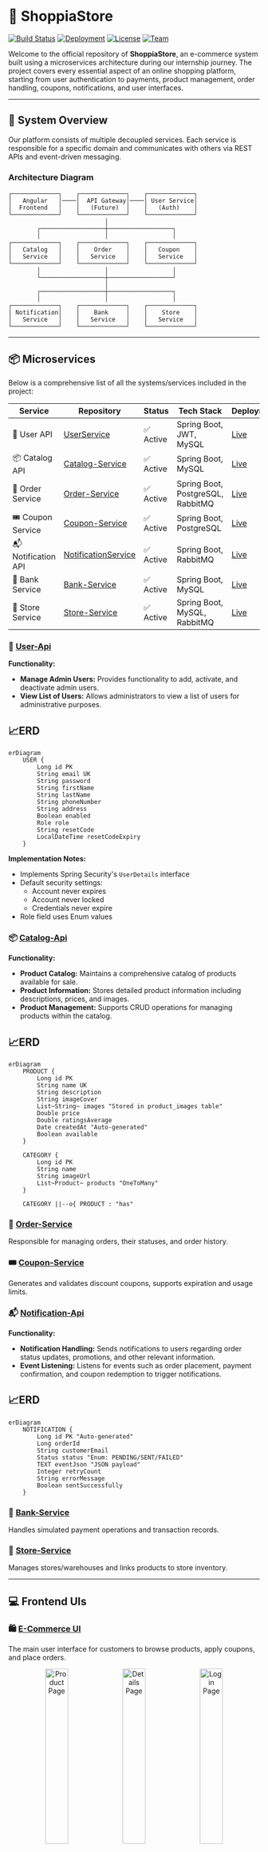 # 🛒 ShoppiaStore

[![Build Status](https://img.shields.io/badge/build-passing-brightgreen)](https://github.com/ShoppiaStore) [![Deployment](https://img.shields.io/badge/deployment-railway-blue)](https://railway.app) [![License](https://img.shields.io/badge/license-MIT-green)](LICENSE) [![Team](https://img.shields.io/badge/team-4%20software%20engineers-orange)](https://github.com/ShoppiaStore)

Welcome to the official repository of **ShoppiaStore**, an e-commerce system built using a microservices architecture during our internship journey. The project covers every essential aspect of an online shopping platform, starting from user authentication to payments, product management, order handling, coupons, notifications, and user interfaces.

---

## 🧠 System Overview

Our platform consists of multiple decoupled services. Each service is responsible for a specific domain and communicates with others via REST APIs and event-driven messaging.

### Architecture Diagram
```
┌─────────────┐    ┌─────────────┐    ┌─────────────┐
│   Angular   │────│  API Gateway│────│ User Service│
│  Frontend   │    │   (Future)  │    │   (Auth)    │
└─────────────┘    └─────────────┘    └─────────────┘
                           │
        ┌──────────────────┼──────────────────┐
        │                  │                  │
┌─────────────┐    ┌─────────────┐    ┌─────────────┐
│   Catalog   │    │    Order    │    │   Coupon    │
│   Service   │    │   Service   │    │   Service   │
└─────────────┘    └─────────────┘    └─────────────┘
        │                  │                  │
        └──────────────────┼──────────────────┘
                           │
        ┌──────────────────┼──────────────────┐
        │                  │                  │
┌─────────────┐    ┌─────────────┐    ┌─────────────┐
│ Notification│    │    Bank     │    │    Store    │
│   Service   │    │   Service   │    │   Service   │
└─────────────┘    └─────────────┘    └─────────────┘
```

---

## 📦 Microservices

Below is a comprehensive list of all the systems/services included in the project:

| Service | Repository | Status | Tech Stack | Deployment |
|---------|------------|--------|------------|------------|
| 🔐 User API | [UserService](https://github.com/ShoppiaStore/UserService) | ✅ Active | Spring Boot, JWT, MySQL | [Live](https://userservice-production-f0da.up.railway.app) |
| 📦 Catalog API | [Catalog-Service](https://github.com/ShoppiaStore/Catalog-Service) | ✅ Active | Spring Boot, MySQL | [Live](https://catalogservice-production-9994.up.railway.app) |
| 🛒 Order Service | [Order-Service](https://github.com/ShoppiaStore/order-api) | ✅ Active | Spring Boot, PostgreSQL, RabbitMQ | [Live](https://order-api-production.up.railway.app) |
| 🎟️ Coupon Service | [Coupon-Service](https://github.com/ShoppiaStore/Coupon-Service) | ✅ Active | Spring Boot, PostgreSQL | [Live](https://coupon-api-production.up.railway.app) |
| 📬 Notification API | [NotificationService](https://github.com/ShoppiaStore/NotificationService) | ✅ Active | Spring Boot, RabbitMQ | [Live](https://notification-service-production.up.railway.app) |
| 🏦 Bank Service | [Bank-Service](https://github.com/ShoppiaStore/Bank-Service) | ✅ Active | Spring Boot, MySQL | [Live](https://bankingservice-production.up.railway.app) |
| 🏪 Store Service | [Store-Service](https://github.com/ShoppiaStore/Store-Service) | ✅ Active | Spring Boot, MySQL, RabbitMQ | [Live](https://store-service-production.up.railway.app) |

### 🔐 [User-Api](https://github.com/ShoppiaStore/UserService)

**Functionality:**
- **Manage Admin Users:** Provides functionality to add, activate, and deactivate admin users.
- **View List of Users:** Allows administrators to view a list of users for administrative purposes.

## 📈ERD 
```mermaid
erDiagram
    USER {
        Long id PK
        String email UK
        String password
        String firstName
        String lastName
        String phoneNumber
        String address
        Boolean enabled
        Role role
        String resetCode
        LocalDateTime resetCodeExpiry
    }
```

**Implementation Notes:**
- Implements Spring Security's `UserDetails` interface
- Default security settings:
  - Account never expires
  - Account never locked
  - Credentials never expire
- Role field uses Enum values

### 📦 [Catalog-Api](https://github.com/ShoppiaStore/Catalog-Service)

**Functionality:**
- **Product Catalog:** Maintains a comprehensive catalog of products available for sale.
- **Product Information:** Stores detailed product information including descriptions, prices, and images.
- **Product Management:** Supports CRUD operations for managing products within the catalog.

## 📈ERD 
```mermaid
erDiagram
    PRODUCT {
        Long id PK
        String name UK
        String description
        String imageCover
        List~String~ images "Stored in product_images table"
        Double price
        Double ratingsAverage
        Date createdAt "Auto-generated"
        Boolean available
    }

    CATEGORY {
        Long id PK
        String name
        String imageUrl
        List~Product~ products "OneToMany"
    }

    CATEGORY ||--o{ PRODUCT : "has"
```

### 🛒 [Order-Service](https://github.com/ShoppiaStore/Order-Service)
Responsible for managing orders, their statuses, and order history.

### 🎟️ [Coupon-Service](https://github.com/ShoppiaStore/Coupon-Service)
Generates and validates discount coupons, supports expiration and usage limits.

### 📬 [Notification-Api](https://github.com/ShoppiaStore/NotificationService)
**Functionality:**
- **Notification Handling:** Sends notifications to users regarding order status updates, promotions, and other relevant information.
- **Event Listening:** Listens for events such as order placement, payment confirmation, and coupon redemption to trigger notifications.
 
## 📈ERD 
```mermaid
erDiagram
    NOTIFICATION {
        Long id PK "Auto-generated"
        Long orderId
        String customerEmail
        Status status "Enum: PENDING/SENT/FAILED"
        TEXT eventJson "JSON payload"
        Integer retryCount
        String errorMessage
        Boolean sentSuccessfully
    }
```

### 🏦 [Bank-Service](https://github.com/ShoppiaStore/Bank-Service)
Handles simulated payment operations and transaction records.

### 🏪 [Store-Service](https://github.com/ShoppiaStore/Store-Service)
Manages stores/warehouses and links products to store inventory.

---

## 💻 Frontend UIs

### 🛍️ [E-Commerce UI](https://github.com/ShoppiaStore/ShoppiaStore-UI)
The main user interface for customers to browse products, apply coupons, and place orders.
<p align="center">
  <img src="https://github.com/ShoppiaStore/.github/blob/main/1.png?raw=true" width="30%" alt="Product Page">
  <img src="https://github.com/ShoppiaStore/.github/blob/main/2.png?raw=true" width="30%" alt="Details Page">
  <img src="https://github.com/ShoppiaStore/.github/blob/main/3.png?raw=true" width="30%" alt="Login Page">
</p>
<p align="center">
  <img src="https://github.com/ShoppiaStore/.github/blob/main/4.png?raw=true" width="30%" alt="Cart Page">
  <img src="https://github.com/ShoppiaStore/.github/blob/main/6.png?raw=true" width="30%" alt="Notification Page">
    <img src="https://github.com/ShoppiaStore/.github/blob/main/7.png?raw=true" width="30%" alt="Admin Dashboard">
</p>

### 💳 [Bank UI](https://github.com/ShoppiaStore/Bank-UI)
A separate banking interface that simulates online payments securely.

---

## 🧩 Technologies Used

### Backend Technologies
- **Framework:** Java 17, Spring Boot 3.x
- **Security:** Spring Security, JWT Authentication
- **Database:** MySQL, PostgreSQL
- **Message Queue:** RabbitMQ
- **Migration:** Liquibase
- **Build Tool:** Maven

### Frontend Technologies
- **Framework:** Angular 15+
- **UI Components:** Angular Material
- **HTTP Client:** Angular HttpClient

### DevOps & Tools
- **Version Control:** Git, GitHub
- **Deployment:** Railway Cloud Platform
- **API Testing:** Postman
- **Database Design:** dbdiagram.io, draw.io
- **CI/CD:** GitHub Actions

---

## 🚀 Quick Start

### Prerequisites
- Java 17+
- Node.js 16+
- MySQL 8.0+
- Git

### Local Development Setup

1. **Clone the repositories:**
   ```bash
   git clone https://github.com/ShoppiaStore/UserService.git
   git clone https://github.com/ShoppiaStore/Catalog-Service.git
   git clone https://github.com/ShoppiaStore/order-api.git
   # ... clone other services
   ```

2. **Setup databases:**
   ```sql
   CREATE DATABASE shoppia_users;
   CREATE DATABASE shoppia_catalog;
   CREATE DATABASE shoppia_orders;
   ```

3. **Start services (each in separate terminal):**
   ```bash
   cd UserService && mvn spring-boot:run
   cd Catalog-Service && mvn spring-boot:run
   cd order-api && mvn spring-boot:run
   ```

4. **Start frontend:**
   ```bash
   cd ShoppiaStore-UI && npm install && ng serve
   ```

### Live Demo
- **🛍️ Customer Portal:** [ShoppiaStore UI](https://shoppia-store-ui.up.railway.app)
- **💳 Banking Portal:** [Bank UI](https://bank-ui.up.railway.app)

---

## 👨‍💻 Meet the Team

Our talented software engineering team made this project possible:

| Name | Photo | Role | GitHub Profile | Contributions |
|------|-------|------|----------------|---------------|
| **Esraa Refaat** | ![Esraa](https://avatars.githubusercontent.com/IsraaRefaat?s=80) | Software Engineer | [@IsraaRefaat](https://github.com/IsraaRefaat) | Order Service, Coupon Service |
| **Basma Mounir** | ![Basma](https://avatars.githubusercontent.com/BasmaMounir?s=80) | Software Engineer | [@BasmaMounir](https://github.com/BasmaMounir) | Catalog Service, Notification Service, User Service |
| **Shahd Mahmoud** | ![Shahd](https://avatars.githubusercontent.com/Shahdd21?s=80) | Software Engineer | [@Shahdd21](https://github.com/Shahdd21) | Store Service, Deployment |
| **Taghreed Ali** | ![Taghreed](https://avatars.githubusercontent.com/Taghreed-1225?s=80) | Software Engineer | [@Taghreed-1225](https://github.com/Taghreed-1225) | Banking Service, Payment Processing |

---
## 🚀 Deployment

All services are deployed using [Railway](https://railway.app), allowing each microservice to run independently and scale as needed.

### Deployment Features
- **Auto-deployment** from GitHub
- **Environment management** for different stages
- **Monitoring & logs** for all services
- **Custom domains** for production URLs
- **Database hosting** with automatic backups

---

## 📄 License

This project is licensed under the MIT License - see the [LICENSE](LICENSE) file for details.

---

## 📞 Contact & Support

- **Project Issues:** Use GitHub Issues in respective repositories
- **Team Contact:** [Create an issue](https://github.com/ShoppiaStore/ShoppiaStore/issues) for general inquiries
- **Documentation:** Check individual repository READMEs for specific service documentation

---

<div align="center">
  <p>Made with ❤️ by the ShoppiaStore Software Engineering Team</p>
  <p>⭐ Star our repositories if you find this project helpful!</p>
  <p><strong>Thank you for visiting ShoppiaStore!</strong></p>
</div>
